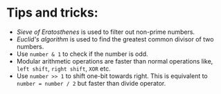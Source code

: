 # Tips and tricks:
- _Sieve of Eratosthenes_ is used to filter out non-prime numbers.
- _Euclid's algorithm_ is used to find the greatest common divisor of two numbers.
- Use ```number & 1``` to check if the number is odd.
- Modular arithmetic operations are faster than normal operations like, ```left shift```, ```right shift```, ```XOR``` etc.
- Use ```number >> 1``` to shift one-bit towards right. This is equivalent to ```number = number / 2``` but faster than divide operator.
